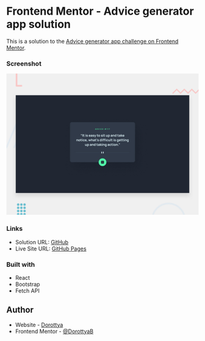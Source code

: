 # Frontend Mentor - Advice generator app solution

This is a solution to the [Advice generator app challenge on Frontend Mentor](https://www.frontendmentor.io/challenges/advice-generator-app-QdUG-13db).

### Screenshot

![](./desktop-preview.jpg)

### Links

- Solution URL: [GitHub](https://github.com/DorottyaB/advice-generator-with-react)
- Live Site URL: [GitHub Pages](https://dorottyab.github.io/advice-generator/)

### Built with

- React
- Bootstrap
- Fetch API

## Author

- Website - [Dorottya](https://github.com/DorottyaB)
- Frontend Mentor - [@DorottyaB](https://www.frontendmentor.io/profile/DorottyaB)
